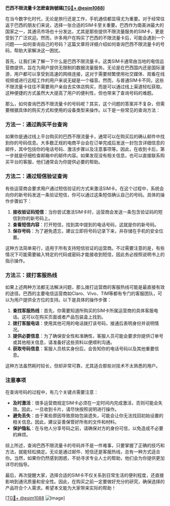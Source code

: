 **巴西不限流量卡怎麽查詢號碼[[TG💪+ @esim1088](https://t.me/s/esim1088)]**

在当今数字化时代，无论是旅行还是工作，手机通信都显得尤为重要。对于经常往返于巴西的朋友们来说，选择一张合适的SIM卡至关重要。巴西作为南美洲最大的国家之一，其通讯市场也十分发达，尤其是那些提供不限流量服务的SIM卡，更是受到了广泛欢迎。然而，许多用户在购买了巴西的不限流量卡后，可能会遇到一个问题——如何查询自己的号码？这篇文章将详细介绍如何查询巴西不限流量卡的号码，帮助大家解决这一困扰。

首先，让我们来了解一下什么是巴西不限流量卡。这类SIM卡通常由当地的电信运营商提供，旨在为用户提供无限制的数据流量服务。无论是在巴西国内还是国际漫游，用户都可以享受到高速的网络连接，这对于需要频繁使用社交媒体、观看在线视频或进行远程工作的用户来说无疑是一个福音。然而，与普通SIM卡不同，这些不限流量卡往往不需要用户亲自去实体店购买，而是可以通过线上渠道轻松获取。这种便捷的方式虽然大大提高了用户的便利性，但也带来了查询号码的难题。

那么，如何查询巴西不限流量卡的号码呢？其实，这个问题的答案并不复杂，但需要根据具体的购买方式和使用的设备类型来操作。以下是一些常见的查询方法：

### 方法一：通过购买平台查询

如果你是通过线上平台购买的巴西不限流量卡，通常可以在购买后的确认邮件中找到你的号码信息。大多数正规的电商平台会在订单完成后发送一封包含详细信息的邮件，其中包括你的电话号码、激活步骤以及注意事项等。因此，在收到卡后，第一步就是仔细检查邮箱中的邮件内容。如果发现没有相关信息，也可以直接联系购买平台的客服，他们通常会为你提供必要的帮助。

### 方法二：通过短信验证查询

有些运营商会要求用户通过短信验证的方式来激活SIM卡。在这个过程中，系统会向你的新号码发送一条验证短信，你可以通过这条短信确认自己的号码。具体的操作步骤如下：

1. **接收验证码短信**：当你尝试激活SIM卡时，运营商会发送一条包含验证码的短信到你的新号码上。
2. **查看短信内容**：打开短信，找到其中提到的电话号码，这就是你的新号码。
3. **保存号码**：为了避免遗忘，建议立即将号码记录下来，并存储在手机的安全位置。

这种方法简单易行，适用于所有支持短信验证的运营商。不过需要注意的是，有些情况下可能需要输入特定的代码或密码才能接收到短信，因此务必按照说明书上的指示操作。

### 方法三：拨打客服热线

如果上述两种方法都无法解决问题，那么拨打运营商的客服热线可能是最直接有效的途径。巴西的主要电信运营商如Claro、Vivo、TIM等都有专门的客服团队，可以为用户提供全方位的支持。以下是具体的操作步骤：

1. **查找客服热线**：首先，你需要知道所购买的SIM卡所属运营商的具体客服电话。这可以在购买页面或者产品包装盒上找到。
2. **拨打客服电话**：使用其他可用的电话拨打该号码，接通后表明身份并说明情况。
3. **提供必要信息**：为了确保安全性和准确性，客服人员可能会要求你提供订单号或其他相关信息，请准备好这些资料以便顺利沟通。
4. **获取号码信息**：客服人员核实身份后，会告知你的电话号码以及其他重要信息。

这种方法虽然耗时较长，但却非常可靠，尤其适合那些对技术不太熟悉的用户。

### 注意事项

在查询号码的过程中，有几个关键点需要注意：

- **及时激活**：很多运营商规定SIM卡必须在一定时间内完成激活，否则可能会失效。因此，一旦收到卡片，请尽快按照说明进行操作。
- **避免丢失**：由于某些原因导致原始包装遗失，可能会让你无法找回初始设置的相关信息。因此，建议妥善保管好所有的文件和材料。
- **保护隐私**：在与他人分享号码之前，请确保对方的身份可信，以免造成不必要的麻烦。

综上所述，查询巴西不限流量卡的号码并不是一件难事，只要掌握了正确的技巧和方法，就能轻松搞定。无论是通过邮件、短信还是客服热线，总有一种方式适合你。当然，如果你仍然感到困惑，不妨寻求专业人士的帮助，他们会为你提供更加详尽的指导。

最后，再次提醒大家，选择合适的SIM卡不仅关系到日常生活的便利程度，还直接影响到通讯质量和安全性。因此，在购买之前一定要做好充分的研究，确保选择的产品符合个人需求。希望本文能为大家带来实际的帮助！

[[TG💪+ @esim1088](https://t.me/s/esim1088) ![Image](https://i.postimg.cc/4NQfJmqS/Snipaste-2025-05-13-00-14-12.png)]